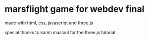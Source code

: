 # marsflight game for webdev final

made with html, css, javascript and three.js

special thanks to karim maaloul for the three.js tutorial
